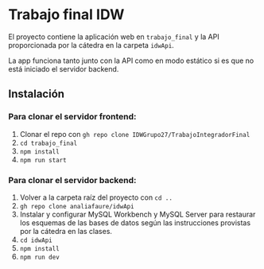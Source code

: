 # Trabajo final IDW

El proyecto contiene la aplicación web en `trabajo_final` y la API proporcionada por la cátedra en la carpeta `idwApi`.

La app funciona tanto junto con la API como en modo estático si es que no está iniciado el servidor backend.

## Instalación

### Para clonar el servidor frontend:

1. Clonar el repo con `gh repo clone IDWGrupo27/TrabajoIntegradorFinal`
2. `cd trabajo_final`
3. `npm install`
4. `npm run start`

### Para clonar el servidor backend:

1. Volver a la carpeta raíz del proyecto con `cd ..`
2. `gh repo clone analiafaure/idwApi`
3. Instalar y configurar MySQL Workbench y MySQL Server para restaurar los esquemas de las bases de datos según las instrucciones provistas por la cátedra en las clases.
4. `cd idwApi`
5. `npm install`
6. `npm run dev`
